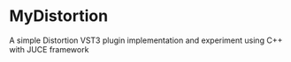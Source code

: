 # MyDistortion
A simple Distortion VST3 plugin implementation and experiment using C++ with JUCE framework

